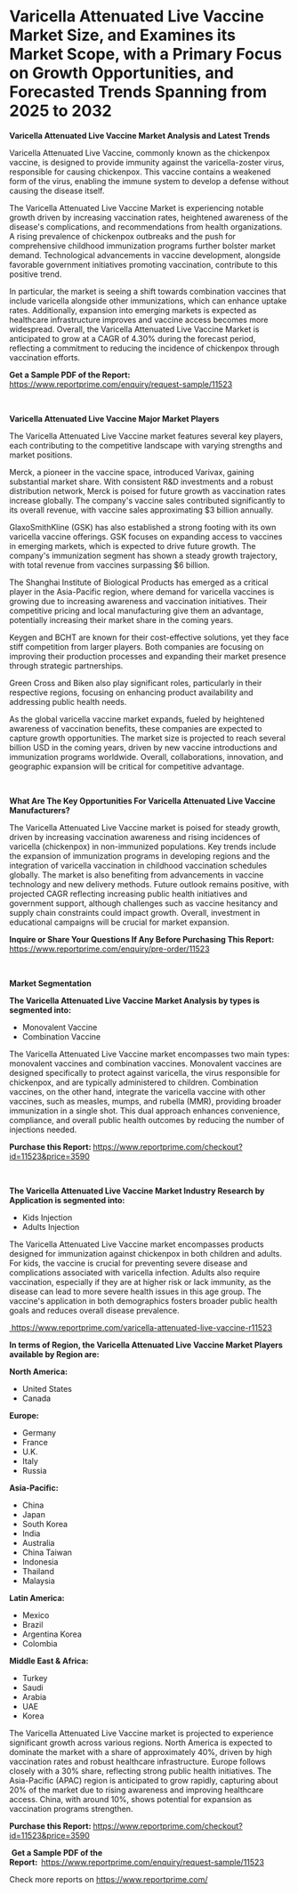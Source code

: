 <p><h1>Varicella Attenuated Live Vaccine Market Size, and Examines its Market Scope, with a Primary Focus on Growth Opportunities, and Forecasted Trends Spanning from 2025 to 2032</h1></p><p><strong>Varicella Attenuated Live Vaccine Market Analysis and Latest Trends</strong></p>
<p><p>Varicella Attenuated Live Vaccine, commonly known as the chickenpox vaccine, is designed to provide immunity against the varicella-zoster virus, responsible for causing chickenpox. This vaccine contains a weakened form of the virus, enabling the immune system to develop a defense without causing the disease itself. </p><p>The Varicella Attenuated Live Vaccine Market is experiencing notable growth driven by increasing vaccination rates, heightened awareness of the disease's complications, and recommendations from health organizations. A rising prevalence of chickenpox outbreaks and the push for comprehensive childhood immunization programs further bolster market demand. Technological advancements in vaccine development, alongside favorable government initiatives promoting vaccination, contribute to this positive trend.</p><p>In particular, the market is seeing a shift towards combination vaccines that include varicella alongside other immunizations, which can enhance uptake rates. Additionally, expansion into emerging markets is expected as healthcare infrastructure improves and vaccine access becomes more widespread. Overall, the Varicella Attenuated Live Vaccine Market is anticipated to grow at a CAGR of 4.30% during the forecast period, reflecting a commitment to reducing the incidence of chickenpox through vaccination efforts.</p></p>
<p><strong>Get a Sample PDF of the Report:&nbsp;</strong> <a href="https://www.reportprime.com/enquiry/request-sample/11523?utm_campaign=3128&utm_medium=2&utm_source=Github&utm_content=ia&utm_term=20032025&utm_id=varicella-attenuated-live-vaccine">https://www.reportprime.com/enquiry/request-sample/11523</a></p>
<p>&nbsp;</p>
<p><strong>Varicella Attenuated Live Vaccine Major Market Players</strong></p>
<p><p>The Varicella Attenuated Live Vaccine market features several key players, each contributing to the competitive landscape with varying strengths and market positions. </p><p>Merck, a pioneer in the vaccine space, introduced Varivax, gaining substantial market share. With consistent R&D investments and a robust distribution network, Merck is poised for future growth as vaccination rates increase globally. The company's vaccine sales contributed significantly to its overall revenue, with vaccine sales approximating $3 billion annually.</p><p>GlaxoSmithKline (GSK) has also established a strong footing with its own varicella vaccine offerings. GSK focuses on expanding access to vaccines in emerging markets, which is expected to drive future growth. The company's immunization segment has shown a steady growth trajectory, with total revenue from vaccines surpassing $6 billion.</p><p>The Shanghai Institute of Biological Products has emerged as a critical player in the Asia-Pacific region, where demand for varicella vaccines is growing due to increasing awareness and vaccination initiatives. Their competitive pricing and local manufacturing give them an advantage, potentially increasing their market share in the coming years.</p><p>Keygen and BCHT are known for their cost-effective solutions, yet they face stiff competition from larger players. Both companies are focusing on improving their production processes and expanding their market presence through strategic partnerships.</p><p>Green Cross and Biken also play significant roles, particularly in their respective regions, focusing on enhancing product availability and addressing public health needs.</p><p>As the global varicella vaccine market expands, fueled by heightened awareness of vaccination benefits, these companies are expected to capture growth opportunities. The market size is projected to reach several billion USD in the coming years, driven by new vaccine introductions and immunization programs worldwide. Overall, collaborations, innovation, and geographic expansion will be critical for competitive advantage.</p></p>
<p>&nbsp;</p>
<p><strong>What Are The Key Opportunities For Varicella Attenuated Live Vaccine Manufacturers?</strong></p>
<p><p>The Varicella Attenuated Live Vaccine market is poised for steady growth, driven by increasing vaccination awareness and rising incidences of varicella (chickenpox) in non-immunized populations. Key trends include the expansion of immunization programs in developing regions and the integration of varicella vaccination in childhood vaccination schedules globally. The market is also benefiting from advancements in vaccine technology and new delivery methods. Future outlook remains positive, with projected CAGR reflecting increasing public health initiatives and government support, although challenges such as vaccine hesitancy and supply chain constraints could impact growth. Overall, investment in educational campaigns will be crucial for market expansion.</p></p>
<p><strong>Inquire or Share Your Questions If Any Before Purchasing This Report:</strong> <a href="https://www.reportprime.com/enquiry/pre-order/11523?utm_campaign=3128&utm_medium=2&utm_source=Github&utm_content=ia&utm_term=20032025&utm_id=varicella-attenuated-live-vaccine">https://www.reportprime.com/enquiry/pre-order/11523</a></p>
<p>&nbsp;</p>
<p><strong>Market Segmentation</strong></p>
<p><strong>The Varicella Attenuated Live Vaccine Market Analysis by types is segmented into:</strong></p>
<p><ul><li>Monovalent Vaccine</li><li>Combination Vaccine</li></ul></p>
<p><p>The Varicella Attenuated Live Vaccine market encompasses two main types: monovalent vaccines and combination vaccines. Monovalent vaccines are designed specifically to protect against varicella, the virus responsible for chickenpox, and are typically administered to children. Combination vaccines, on the other hand, integrate the varicella vaccine with other vaccines, such as measles, mumps, and rubella (MMR), providing broader immunization in a single shot. This dual approach enhances convenience, compliance, and overall public health outcomes by reducing the number of injections needed.</p></p>
<p><strong>Purchase this Report:&nbsp;</strong><a href="https://www.reportprime.com/checkout?id=11523&price=3590&utm_campaign=3128&utm_medium=2&utm_source=Github&utm_content=ia&utm_term=20032025&utm_id=varicella-attenuated-live-vaccine">https://www.reportprime.com/checkout?id=11523&price=3590</a></p>
<p>&nbsp;</p>
<p><strong>The Varicella Attenuated Live Vaccine Market Industry Research by Application is segmented into:</strong></p>
<p><ul><li>Kids Injection</li><li>Adults Injection</li></ul></p>
<p><p>The Varicella Attenuated Live Vaccine market encompasses products designed for immunization against chickenpox in both children and adults. For kids, the vaccine is crucial for preventing severe disease and complications associated with varicella infection. Adults also require vaccination, especially if they are at higher risk or lack immunity, as the disease can lead to more severe health issues in this age group. The vaccine's application in both demographics fosters broader public health goals and reduces overall disease prevalence.</p></p>
<p><a href="https://www.reportprime.com/varicella-attenuated-live-vaccine-r11523?utm_campaign=3128&utm_medium=2&utm_source=Github&utm_content=ia&utm_term=20032025&utm_id=varicella-attenuated-live-vaccine">&nbsp;https://www.reportprime.com/varicella-attenuated-live-vaccine-r11523</a></p>
<p><strong>In terms of Region, the Varicella Attenuated Live Vaccine Market Players available by Region are:</strong></p>
<p>
    <p> <strong> North America: </strong>
        <ul>
            <li>United States</li>
            <li>Canada</li>
        </ul>
        </p> 
    <p> <strong> Europe: </strong>
        <ul>
            <li>Germany</li>
            <li>France</li>
            <li>U.K.</li>
            <li>Italy</li>
            <li>Russia</li>
        </ul>
        </p> 
    <p> <strong> Asia-Pacific: </strong>
        <ul>
            <li>China</li>
            <li>Japan</li>
            <li>South Korea</li>
            <li>India</li>
            <li>Australia</li>
            <li>China Taiwan</li>
            <li>Indonesia</li>
            <li>Thailand</li>
            <li>Malaysia</li>
        </ul>
        </p> 
    <p> <strong> Latin America: </strong>
        <ul>
            <li>Mexico</li>
            <li>Brazil</li>
            <li>Argentina Korea</li>
            <li>Colombia</li>
        </ul>
        </p> 
    <p> <strong> Middle East & Africa: </strong>
        <ul>
            <li>Turkey</li>
            <li>Saudi</li>
            <li>Arabia</li>
            <li>UAE</li>
            <li>Korea</li>
        </ul>
    </p>
    </p>
<p><p>The Varicella Attenuated Live Vaccine market is projected to experience significant growth across various regions. North America is expected to dominate the market with a share of approximately 40%, driven by high vaccination rates and robust healthcare infrastructure. Europe follows closely with a 30% share, reflecting strong public health initiatives. The Asia-Pacific (APAC) region is anticipated to grow rapidly, capturing about 20% of the market due to rising awareness and improving healthcare access. China, with around 10%, shows potential for expansion as vaccination programs strengthen.</p></p>
<p><strong>Purchase this Report: </strong><a href="https://www.reportprime.com/checkout?id=11523&price=3590&utm_campaign=3128&utm_medium=2&utm_source=Github&utm_content=ia&utm_term=20032025&utm_id=varicella-attenuated-live-vaccine">https://www.reportprime.com/checkout?id=11523&price=3590</a></p>
<p>&nbsp;<strong>Get a Sample PDF of the Report:&nbsp;&nbsp;</strong><a href="https://www.reportprime.com/enquiry/request-sample/11523?utm_campaign=3128&utm_medium=2&utm_source=Github&utm_content=ia&utm_term=20032025&utm_id=varicella-attenuated-live-vaccine">https://www.reportprime.com/enquiry/request-sample/11523</a></p>
<p><strong></strong></p>
<p>Check more reports on <a href="https://www.reportprime.com/?utm_campaign=3128&utm_medium=2&utm_source=Github&utm_content=ia&utm_term=20032025&utm_id=varicella-attenuated-live-vaccine">https://www.reportprime.com/</a></p>